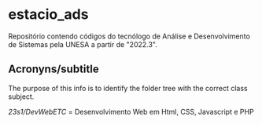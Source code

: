 # estacio_ads

Repositório contendo códigos do tecnólogo de Análise e Desenvolvimento de Sistemas pela UNESA a partir de "2022.3".

## Acronyns/subtitle

The purpose of this info is to identify the folder tree with the correct class subject.

*23s1/DevWebETC* = Desenvolvimento Web em Html, CSS, Javascript e PHP


